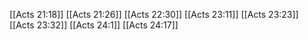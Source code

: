 [[Acts 21:18]]
[[Acts 21:26]]
[[Acts 22:30]]
[[Acts 23:11]]
[[Acts 23:23]]
[[Acts 23:32]]
[[Acts 24:1]]
[[Acts 24:17]]
